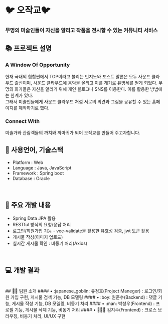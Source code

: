 # :bird: 오작교:bird:
### 무명의 미술인들이 자신을 알리고 작품을 전시할 수 있는 커뮤니티 서비스

## 📚 프로젝트 설명
### <strong> A Window Of Opportunity <br> </strong>
현재 국내외 힙합씬에서 TOP이라고 불리는 빈지노와 포스트 말론은 모두 사운드 클라우드 출신이며, 사운드 클라우드에 음악을 올리고 이를 계기로 유명세를 얻게 되었다.
무명의 화가들은 자신을 알리기 위해 개인 블로그나 SNS를 이용한다. 이를 활용한 방법에는 한계가 있다.  
그래서 미술인들에게 사운드 클라우드 처럼 서로의 의견과 그림을 공유할 수 있는 홈페이지를 제작하기로 했다.

### <strong> Connect With<br>  </strong>
미술가와 관람객들의 까치와 까마귀가 되어 오작교를 만들어 주고자합니다.
<br>

## 📝 사용언어, 기술스택
- Platform : Web
- Language : Java, JavaScript
- Framework : Spring boot
- Database : Oracle
<br>

## :hammer: 주요 개발 내용
- Spring Data JPA 활용
- RESTful 방식의 요청/응답 처리
- 로그인/회원가입 기능 - vee-validate을 활용한 유효성 검증, jwt 토큰 활용
- 게시물 작성(이미지 업로드)
- 실시간 게시물 확인 : 비동기 처리(Axios)  
<br>

## :computer: 개발 결과


<br>
## 👩‍💻 팀원 소개
#### • :japanese_goblin: 유정호(Project Maneger) : 로그인/회원 가입 구현, 게시물 검색 기능, DB 모델링 
#### • :boy: 원준수(Backend) : 댓글 기능, 게시물 작성 기능, DB 모델링, 비동기 처리
#### • :man: 박성우(Frontend) : 프로필 기능, 게시물 삭제 기능, 비동기 처리
#### • 👩🏻‍🦰 김지수(Frontend) : 크로스 브라우징, 비동기 처리, UI/UX 구현 

